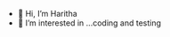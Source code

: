 - 👋 Hi, I’m Haritha
- 👀 I’m interested in ...coding and testing

<!---
hchitta/hchitta is a ✨ special ✨ repository because its `README.md` (this file) appears on your GitHub profile.
You can click the Preview link to take a look at your changes.
--->
